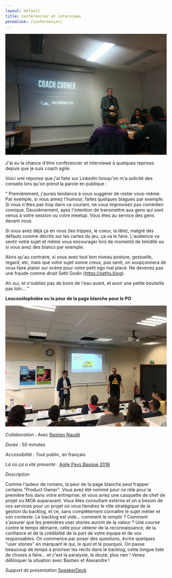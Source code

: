 ```yaml
---
layout: default
title: Conférencier et interviews
permalink: /conferencier/
---
```


<img src="/images/alexandre-thibault-conferencier.jpeg" class="img-floating-left-mid-size"/>

J'ai eu la chance d'être conférencier et interviewé à quelques reprises depuis que je suis coach agile.  

Voici une réponse que j'ai faite sur Linkedin lorsqu'on m'a solicité des conseils lors qu'on prend la parole en publique : 

"
Premièrement, j'aurais tendance à vous suggérer de rester vous-même. Par exemple, si vous aimez l'humour, faites quelques blagues par exemple. Si vous n'êtes pas trop dans ce courant, ne vous improvisez pas comédien comique.
Deuxièmement, ayez l'intention de transmettre aux gens qui sont venus à votre session ou votre meetup. Vous êtes au service des gens devant vous.  

Si vous avez déjà ça en vous (les trippes, le coeur, la tête), malgré des défauts comme décrits sur les cartes du jeu, ça va le faire. L'audience va sentir votre sujet et même vous encourager lors de moments de timidité ou si vous avez des blancs par exemple. 

Alors qu'au contraire, si vous avez tout bon niveau posture, gestuelle, regard, etc, mais que votre sujet sonne creux, pas senti, on soupçonnera de vous faire plaisir sur scène pour votre petit ego mal placé. Ne devenez pas une fraude comme dirait Seth Godin (https://seths.blog).

Ah oui, et n'oubliez pas de boire de l'eau avant, et avoir une petite bouteille pas loin...
"

<div class="fill"></div>

**Leucosélophobie ou la peur de la page blanche pour le PO**

<img src="/images/agile-pays-basque-leuco.jpg" class="img-floating-left-mid-size"/>

<div class="fill"></div>

*Collaboration* : Avec <a href="https://www.linkedin.com/in/bnaude/" target="_bastiennaude">Bastien Naudé</a>

*Durée* : 50 minutes

*Accessibilité* : Tout public, en français

*Là où ça a été présenté* : <a href="https://agile-paysbasque.fr/schedule/#session-10152" target="_apb2018">Agile Pays Basque 2018</a>

*Description*

Comme l'auteur de romans, la peur de la page blanche peut frapper certains "Product Owner". Vous avez été nommé pour ce rôle pour la première fois dans votre entreprise, et vous aviez une casquette de chef de projet ou MOA auparavant. Vous êtes consultant externe et on a besoin de vos services pour un projet où vous tiendrez le rôle stratégique de la gestion du backlog, et ce, sans complètement connaître le sujet métier et son contexte. Le backlog est vide... comment le remplir ? Comment s'assurer que les premières user stories auront de la valeur ? Une course contre le temps démarre, celle pour obtenir de la reconnaissance, de la confiance et de la crédibilité de la part de votre équipe et de vos responsables. On commence par poser des questions, écrire quelques "user stories" en marquant le qui, le quoi et le pourquoi. On passe beaucoup de temps à prioriser les récits dans le backlog, cette longue liste de choses à faire... et c'est la paralysie, le doute, plus rien ! Venez débloquer la situation avec Bastien et Alexandre !

*Support de présentation*
<a href="https://speakerdeck.com/alexthib/leucoselophobie-ou-la-peur-de-la-page-blanche-pour-le-product-owner" target="_speakerdeckleucoselophobie">SpeakerDeck</a>







